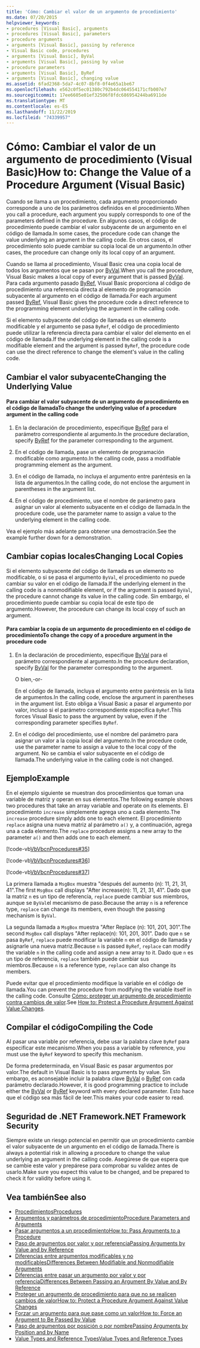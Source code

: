 ```yaml
---
title: 'Cómo: Cambiar el valor de un argumento de procedimiento'
ms.date: 07/20/2015
helpviewer_keywords:
- procedures [Visual Basic], arguments
- procedures [Visual Basic], parameters
- procedure arguments
- arguments [Visual Basic], passing by reference
- Visual Basic code, procedures
- arguments [Visual Basic], ByVal
- arguments [Visual Basic], passing by value
- procedure parameters
- arguments [Visual Basic], ByRef
- arguments [Visual Basic], changing value
ms.assetid: 6fad2368-5da7-4c07-8bf8-0f4e65a1be67
ms.openlocfilehash: e562c0f5ec01380c792b4dc064554171cfb007e7
ms.sourcegitcommit: 17ee6605e01ef32506f8fdc686954244ba6911de
ms.translationtype: MT
ms.contentlocale: es-ES
ms.lasthandoff: 11/22/2019
ms.locfileid: "74339957"
---
```

# <a name="how-to-change-the-value-of-a-procedure-argument-visual-basic"></a><span data-ttu-id="2eef0-102">Cómo: Cambiar el valor de un argumento de procedimiento (Visual Basic)</span><span class="sxs-lookup"><span data-stu-id="2eef0-102">How to: Change the Value of a Procedure Argument (Visual Basic)</span></span>
<span data-ttu-id="2eef0-103">Cuando se llama a un procedimiento, cada argumento proporcionado corresponde a uno de los parámetros definidos en el procedimiento.</span><span class="sxs-lookup"><span data-stu-id="2eef0-103">When you call a procedure, each argument you supply corresponds to one of the parameters defined in the procedure.</span></span> <span data-ttu-id="2eef0-104">En algunos casos, el código de procedimiento puede cambiar el valor subyacente de un argumento en el código de llamada.</span><span class="sxs-lookup"><span data-stu-id="2eef0-104">In some cases, the procedure code can change the value underlying an argument in the calling code.</span></span> <span data-ttu-id="2eef0-105">En otros casos, el procedimiento solo puede cambiar su copia local de un argumento.</span><span class="sxs-lookup"><span data-stu-id="2eef0-105">In other cases, the procedure can change only its local copy of an argument.</span></span>  
  
 <span data-ttu-id="2eef0-106">Cuando se llama al procedimiento, Visual Basic crea una copia local de todos los argumentos que se pasan por [ByVal](../../../../visual-basic/language-reference/modifiers/byval.md).</span><span class="sxs-lookup"><span data-stu-id="2eef0-106">When you call the procedure, Visual Basic makes a local copy of every argument that is passed [ByVal](../../../../visual-basic/language-reference/modifiers/byval.md).</span></span> <span data-ttu-id="2eef0-107">Para cada argumento pasado [ByRef](../../../../visual-basic/language-reference/modifiers/byref.md), Visual Basic proporciona al código de procedimiento una referencia directa al elemento de programación subyacente al argumento en el código de llamada.</span><span class="sxs-lookup"><span data-stu-id="2eef0-107">For each argument passed [ByRef](../../../../visual-basic/language-reference/modifiers/byref.md), Visual Basic gives the procedure code a direct reference to the programming element underlying the argument in the calling code.</span></span>  
  
 <span data-ttu-id="2eef0-108">Si el elemento subyacente del código de llamada es un elemento modificable y el argumento se pasa `ByRef`, el código de procedimiento puede utilizar la referencia directa para cambiar el valor del elemento en el código de llamada.</span><span class="sxs-lookup"><span data-stu-id="2eef0-108">If the underlying element in the calling code is a modifiable element and the argument is passed `ByRef`, the procedure code can use the direct reference to change the element's value in the calling code.</span></span>  
  
## <a name="changing-the-underlying-value"></a><span data-ttu-id="2eef0-109">Cambiar el valor subyacente</span><span class="sxs-lookup"><span data-stu-id="2eef0-109">Changing the Underlying Value</span></span>  
  
#### <a name="to-change-the-underlying-value-of-a-procedure-argument-in-the-calling-code"></a><span data-ttu-id="2eef0-110">Para cambiar el valor subyacente de un argumento de procedimiento en el código de llamada</span><span class="sxs-lookup"><span data-stu-id="2eef0-110">To change the underlying value of a procedure argument in the calling code</span></span>  
  
1. <span data-ttu-id="2eef0-111">En la declaración de procedimiento, especifique [ByRef](../../../../visual-basic/language-reference/modifiers/byref.md) para el parámetro correspondiente al argumento.</span><span class="sxs-lookup"><span data-stu-id="2eef0-111">In the procedure declaration, specify [ByRef](../../../../visual-basic/language-reference/modifiers/byref.md) for the parameter corresponding to the argument.</span></span>  
  
2. <span data-ttu-id="2eef0-112">En el código de llamada, pase un elemento de programación modificable como argumento.</span><span class="sxs-lookup"><span data-stu-id="2eef0-112">In the calling code, pass a modifiable programming element as the argument.</span></span>  
  
3. <span data-ttu-id="2eef0-113">En el código de llamada, no incluya el argumento entre paréntesis en la lista de argumentos.</span><span class="sxs-lookup"><span data-stu-id="2eef0-113">In the calling code, do not enclose the argument in parentheses in the argument list.</span></span>  
  
4. <span data-ttu-id="2eef0-114">En el código de procedimiento, use el nombre de parámetro para asignar un valor al elemento subyacente en el código de llamada.</span><span class="sxs-lookup"><span data-stu-id="2eef0-114">In the procedure code, use the parameter name to assign a value to the underlying element in the calling code.</span></span>  
  
 <span data-ttu-id="2eef0-115">Vea el ejemplo más adelante para obtener una demostración.</span><span class="sxs-lookup"><span data-stu-id="2eef0-115">See the example further down for a demonstration.</span></span>  
  
## <a name="changing-local-copies"></a><span data-ttu-id="2eef0-116">Cambiar copias locales</span><span class="sxs-lookup"><span data-stu-id="2eef0-116">Changing Local Copies</span></span>  
 <span data-ttu-id="2eef0-117">Si el elemento subyacente del código de llamada es un elemento no modificable, o si se pasa el argumento `ByVal`, el procedimiento no puede cambiar su valor en el código de llamada.</span><span class="sxs-lookup"><span data-stu-id="2eef0-117">If the underlying element in the calling code is a nonmodifiable element, or if the argument is passed `ByVal`, the procedure cannot change its value in the calling code.</span></span> <span data-ttu-id="2eef0-118">Sin embargo, el procedimiento puede cambiar su copia local de este tipo de argumento.</span><span class="sxs-lookup"><span data-stu-id="2eef0-118">However, the procedure can change its local copy of such an argument.</span></span>  
  
#### <a name="to-change-the-copy-of-a-procedure-argument-in-the-procedure-code"></a><span data-ttu-id="2eef0-119">Para cambiar la copia de un argumento de procedimiento en el código de procedimiento</span><span class="sxs-lookup"><span data-stu-id="2eef0-119">To change the copy of a procedure argument in the procedure code</span></span>  
  
1. <span data-ttu-id="2eef0-120">En la declaración de procedimiento, especifique [ByVal](../../../../visual-basic/language-reference/modifiers/byval.md) para el parámetro correspondiente al argumento.</span><span class="sxs-lookup"><span data-stu-id="2eef0-120">In the procedure declaration, specify [ByVal](../../../../visual-basic/language-reference/modifiers/byval.md) for the parameter corresponding to the argument.</span></span>  
  
     <span data-ttu-id="2eef0-121">O bien,</span><span class="sxs-lookup"><span data-stu-id="2eef0-121">-or-</span></span>  
  
     <span data-ttu-id="2eef0-122">En el código de llamada, incluya el argumento entre paréntesis en la lista de argumentos.</span><span class="sxs-lookup"><span data-stu-id="2eef0-122">In the calling code, enclose the argument in parentheses in the argument list.</span></span> <span data-ttu-id="2eef0-123">Esto obliga a Visual Basic a pasar el argumento por valor, incluso si el parámetro correspondiente especifica `ByRef`.</span><span class="sxs-lookup"><span data-stu-id="2eef0-123">This forces Visual Basic to pass the argument by value, even if the corresponding parameter specifies `ByRef`.</span></span>  
  
2. <span data-ttu-id="2eef0-124">En el código del procedimiento, use el nombre del parámetro para asignar un valor a la copia local del argumento.</span><span class="sxs-lookup"><span data-stu-id="2eef0-124">In the procedure code, use the parameter name to assign a value to the local copy of the argument.</span></span> <span data-ttu-id="2eef0-125">No se cambia el valor subyacente en el código de llamada.</span><span class="sxs-lookup"><span data-stu-id="2eef0-125">The underlying value in the calling code is not changed.</span></span>  
  
## <a name="example"></a><span data-ttu-id="2eef0-126">Ejemplo</span><span class="sxs-lookup"><span data-stu-id="2eef0-126">Example</span></span>  
 <span data-ttu-id="2eef0-127">En el ejemplo siguiente se muestran dos procedimientos que toman una variable de matriz y operan en sus elementos.</span><span class="sxs-lookup"><span data-stu-id="2eef0-127">The following example shows two procedures that take an array variable and operate on its elements.</span></span> <span data-ttu-id="2eef0-128">El procedimiento `increase` simplemente agrega uno a cada elemento.</span><span class="sxs-lookup"><span data-stu-id="2eef0-128">The `increase` procedure simply adds one to each element.</span></span> <span data-ttu-id="2eef0-129">El procedimiento `replace` asigna una nueva matriz al parámetro `a()` y, a continuación, agrega una a cada elemento.</span><span class="sxs-lookup"><span data-stu-id="2eef0-129">The `replace` procedure assigns a new array to the parameter `a()` and then adds one to each element.</span></span>  
  
 [!code-vb[VbVbcnProcedures#35](~/samples/snippets/visualbasic/VS_Snippets_VBCSharp/VbVbcnProcedures/VB/Class1.vb#35)]  
  
 [!code-vb[VbVbcnProcedures#36](~/samples/snippets/visualbasic/VS_Snippets_VBCSharp/VbVbcnProcedures/VB/Class1.vb#36)]  
  
 [!code-vb[VbVbcnProcedures#37](~/samples/snippets/visualbasic/VS_Snippets_VBCSharp/VbVbcnProcedures/VB/Class1.vb#37)]  
  
 <span data-ttu-id="2eef0-130">La primera llamada a `MsgBox` muestra "después del aumento (n): 11, 21, 31, 41".</span><span class="sxs-lookup"><span data-stu-id="2eef0-130">The first `MsgBox` call displays "After increase(n): 11, 21, 31, 41".</span></span> <span data-ttu-id="2eef0-131">Dado que la matriz `n` es un tipo de referencia, `replace` puede cambiar sus miembros, aunque se `ByVal`el mecanismo de paso.</span><span class="sxs-lookup"><span data-stu-id="2eef0-131">Because the array `n` is a reference type, `replace` can change its members, even though the passing mechanism is `ByVal`.</span></span>  
  
 <span data-ttu-id="2eef0-132">La segunda llamada a `MsgBox` muestra "After Replace (n): 101, 201, 301".</span><span class="sxs-lookup"><span data-stu-id="2eef0-132">The second `MsgBox` call displays "After replace(n): 101, 201, 301".</span></span> <span data-ttu-id="2eef0-133">Dado que `n` se pasa `ByRef`, `replace` puede modificar la variable `n` en el código de llamada y asignarle una nueva matriz.</span><span class="sxs-lookup"><span data-stu-id="2eef0-133">Because `n` is passed `ByRef`, `replace` can modify the variable `n` in the calling code and assign a new array to it.</span></span> <span data-ttu-id="2eef0-134">Dado que `n` es un tipo de referencia, `replace` también puede cambiar sus miembros.</span><span class="sxs-lookup"><span data-stu-id="2eef0-134">Because `n` is a reference type, `replace` can also change its members.</span></span>  
  
 <span data-ttu-id="2eef0-135">Puede evitar que el procedimiento modifique la variable en el código de llamada.</span><span class="sxs-lookup"><span data-stu-id="2eef0-135">You can prevent the procedure from modifying the variable itself in the calling code.</span></span> <span data-ttu-id="2eef0-136">Consulte [Cómo: proteger un argumento de procedimiento contra cambios de valor](./how-to-protect-a-procedure-argument-against-value-changes.md).</span><span class="sxs-lookup"><span data-stu-id="2eef0-136">See [How to: Protect a Procedure Argument Against Value Changes](./how-to-protect-a-procedure-argument-against-value-changes.md).</span></span>  
  
## <a name="compiling-the-code"></a><span data-ttu-id="2eef0-137">Compilar el código</span><span class="sxs-lookup"><span data-stu-id="2eef0-137">Compiling the Code</span></span>  
 <span data-ttu-id="2eef0-138">Al pasar una variable por referencia, debe usar la palabra clave `ByRef` para especificar este mecanismo.</span><span class="sxs-lookup"><span data-stu-id="2eef0-138">When you pass a variable by reference, you must use the `ByRef` keyword to specify this mechanism.</span></span>  
  
 <span data-ttu-id="2eef0-139">De forma predeterminada, en Visual Basic es pasar argumentos por valor.</span><span class="sxs-lookup"><span data-stu-id="2eef0-139">The default in Visual Basic is to pass arguments by value.</span></span> <span data-ttu-id="2eef0-140">Sin embargo, es aconsejable incluir la palabra clave [ByVal](../../../../visual-basic/language-reference/modifiers/byval.md) o [ByRef](../../../../visual-basic/language-reference/modifiers/byref.md) con cada parámetro declarado.</span><span class="sxs-lookup"><span data-stu-id="2eef0-140">However, it is good programming practice to include either the [ByVal](../../../../visual-basic/language-reference/modifiers/byval.md) or [ByRef](../../../../visual-basic/language-reference/modifiers/byref.md) keyword with every declared parameter.</span></span> <span data-ttu-id="2eef0-141">Esto hace que el código sea más fácil de leer.</span><span class="sxs-lookup"><span data-stu-id="2eef0-141">This makes your code easier to read.</span></span>  
  
## <a name="net-framework-security"></a><span data-ttu-id="2eef0-142">Seguridad de .NET Framework</span><span class="sxs-lookup"><span data-stu-id="2eef0-142">.NET Framework Security</span></span>  
 <span data-ttu-id="2eef0-143">Siempre existe un riesgo potencial en permitir que un procedimiento cambie el valor subyacente de un argumento en el código de llamada.</span><span class="sxs-lookup"><span data-stu-id="2eef0-143">There is always a potential risk in allowing a procedure to change the value underlying an argument in the calling code.</span></span> <span data-ttu-id="2eef0-144">Asegúrese de que espera que se cambie este valor y prepárese para comprobar su validez antes de usarlo.</span><span class="sxs-lookup"><span data-stu-id="2eef0-144">Make sure you expect this value to be changed, and be prepared to check it for validity before using it.</span></span>  
  
## <a name="see-also"></a><span data-ttu-id="2eef0-145">Vea también</span><span class="sxs-lookup"><span data-stu-id="2eef0-145">See also</span></span>

- [<span data-ttu-id="2eef0-146">Procedimientos</span><span class="sxs-lookup"><span data-stu-id="2eef0-146">Procedures</span></span>](./index.md)
- [<span data-ttu-id="2eef0-147">Argumentos y parámetros de procedimiento</span><span class="sxs-lookup"><span data-stu-id="2eef0-147">Procedure Parameters and Arguments</span></span>](./procedure-parameters-and-arguments.md)
- [<span data-ttu-id="2eef0-148">Pasar argumentos a un procedimiento</span><span class="sxs-lookup"><span data-stu-id="2eef0-148">How to: Pass Arguments to a Procedure</span></span>](./how-to-pass-arguments-to-a-procedure.md)
- [<span data-ttu-id="2eef0-149">Paso de argumentos por valor y por referencia</span><span class="sxs-lookup"><span data-stu-id="2eef0-149">Passing Arguments by Value and by Reference</span></span>](./passing-arguments-by-value-and-by-reference.md)
- [<span data-ttu-id="2eef0-150">Diferencias entre argumentos modificables y no modificables</span><span class="sxs-lookup"><span data-stu-id="2eef0-150">Differences Between Modifiable and Nonmodifiable Arguments</span></span>](./differences-between-modifiable-and-nonmodifiable-arguments.md)
- [<span data-ttu-id="2eef0-151">Diferencias entre pasar un argumento por valor y por referencia</span><span class="sxs-lookup"><span data-stu-id="2eef0-151">Differences Between Passing an Argument By Value and By Reference</span></span>](./differences-between-passing-an-argument-by-value-and-by-reference.md)
- [<span data-ttu-id="2eef0-152">Proteger un argumento de procedimiento para que no se realicen cambios de valor</span><span class="sxs-lookup"><span data-stu-id="2eef0-152">How to: Protect a Procedure Argument Against Value Changes</span></span>](./how-to-protect-a-procedure-argument-against-value-changes.md)
- [<span data-ttu-id="2eef0-153">Forzar un argumento para que pase como un valor</span><span class="sxs-lookup"><span data-stu-id="2eef0-153">How to: Force an Argument to Be Passed by Value</span></span>](./how-to-force-an-argument-to-be-passed-by-value.md)
- [<span data-ttu-id="2eef0-154">Paso de argumentos por posición o por nombre</span><span class="sxs-lookup"><span data-stu-id="2eef0-154">Passing Arguments by Position and by Name</span></span>](./passing-arguments-by-position-and-by-name.md)
- [<span data-ttu-id="2eef0-155">Value Types and Reference Types</span><span class="sxs-lookup"><span data-stu-id="2eef0-155">Value Types and Reference Types</span></span>](../../../../visual-basic/programming-guide/language-features/data-types/value-types-and-reference-types.md)

